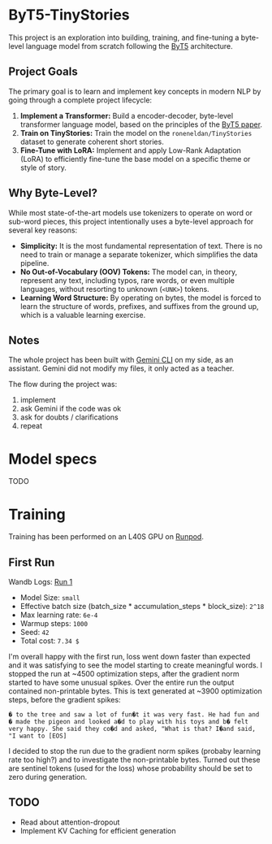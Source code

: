 # ByT5-TinyStories

This project is an exploration into building, training, and fine-tuning a byte-level language model from scratch following the [ByT5](https://arxiv.org/abs/2105.13626) architecture.

## Project Goals

The primary goal is to learn and implement key concepts in modern NLP by going through a complete project lifecycle:

1.  **Implement a Transformer:** Build a encoder-decoder, byte-level transformer language model, based on the principles of the [ByT5 paper](https://arxiv.org/abs/2105.13626).
2.  **Train on TinyStories:** Train the model on the `roneneldan/TinyStories` dataset to generate coherent short stories.
3.  **Fine-Tune with LoRA:** Implement and apply Low-Rank Adaptation (LoRA) to efficiently fine-tune the base model on a specific theme or style of story.

## Why Byte-Level?

While most state-of-the-art models use tokenizers to operate on word or sub-word pieces, this project intentionally uses a byte-level approach for several key reasons:

*   **Simplicity:** It is the most fundamental representation of text. There is no need to train or manage a separate tokenizer, which simplifies the data pipeline.
*   **No Out-of-Vocabulary (OOV) Tokens:** The model can, in theory, represent any text, including typos, rare words, or even multiple languages, without resorting to unknown (`<UNK>`) tokens.
*   **Learning Word Structure:** By operating on bytes, the model is forced to learn the structure of words, prefixes, and suffixes from the ground up, which is a valuable learning exercise.

## Notes

The whole project has been built with [Gemini CLI](https://github.com/google-gemini/gemini-cli) on my side, as an assistant. Gemini did not modify my files, it only acted as a teacher.

The flow during the project was: 
1. implement
2. ask Gemini if the code was ok
3. ask for doubts / clarifications
4. repeat

# Model specs
TODO

# Training

Training has been performed on an L40S GPU on [Runpod](https://www.runpod.io/).

## First Run
Wandb Logs: [Run 1](https://wandb.ai/dg11/byt5-tinyStories/runs/1grebfvl?nw=nwuserdavideguidolin11)

* Model Size: `small`
* Effective batch size (batch_size * accumulation_steps * block_size): `2^18`
* Max learning rate: `6e-4`
* Warmup steps: `1000`
* Seed: `42`
* Total cost: `7.34 $`

I'm overall happy with the first run, loss went down faster than expected and it was satisfying to see the model starting to create meaningful words.
I stopped the run at ~4500 optimization steps, after the gradient norm started to have some unusual spikes. Over the entire run the output contained non-printable bytes.
This is text generated at ~3900 optimization steps, before the gradient spikes:
```
� to the tree and saw a lot of fun�t it was very fast. He had fun and � made the pigeon and looked a�d to play with his toys and b� felt very happy. She said they co�d and asked, "What is that? I�and said, "I want to [EOS]
```

I decided to stop the run due to the gradient norm spikes (probaby learning rate too high?) and to investigate the non-printable bytes. Turned out these are sentinel tokens (used for the loss) whose probability should be set to zero during generation.

## TODO
* Read about attention-dropout
* Implement KV Caching for efficient generation